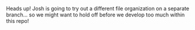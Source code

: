Heads up! Josh is going to try out a different file organization on a separate branch... so we might want to hold off before we develop too much within this repo!
